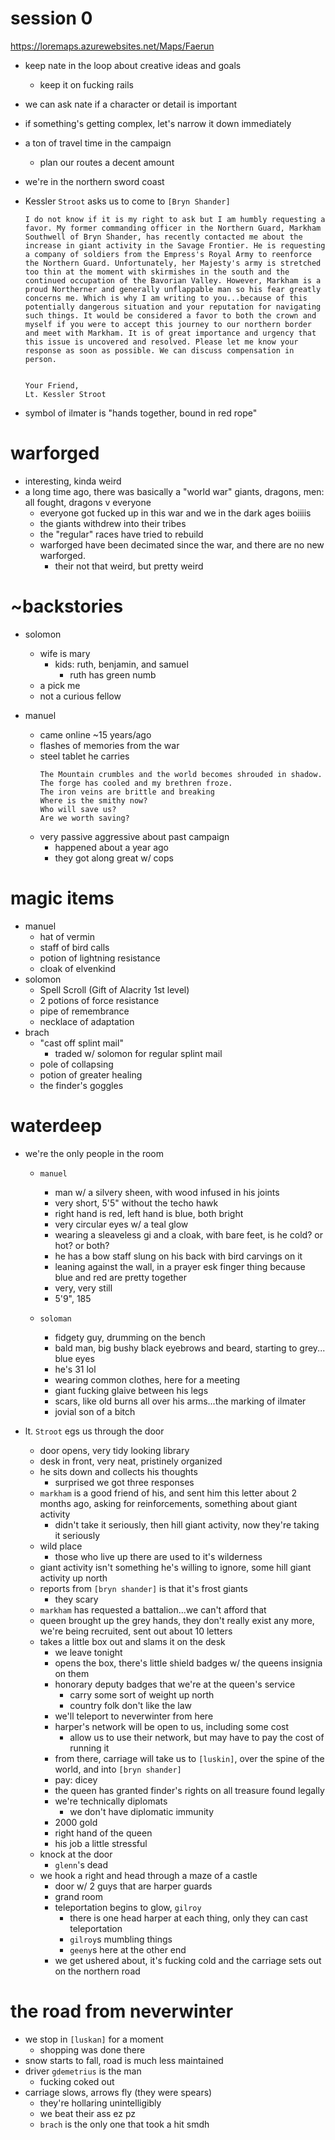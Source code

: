 # session 0
https://loremaps.azurewebsites.net/Maps/Faerun

- keep nate in the loop about creative ideas and goals
    - keep it on fucking rails

- we can ask nate if a character or detail is important

- if something's getting complex, let's narrow it down immediately

- a ton of travel time in the campaign
    - plan our routes a decent amount

- we're in the northern sword coast

- Kessler `Stroot` asks us to come to `[Bryn Shander]`
    ```
    I do not know if it is my right to ask but I am humbly requesting a favor. My former commanding officer in the Northern Guard, Markham Southwell of Bryn Shander, has recently contacted me about the increase in giant activity in the Savage Frontier. He is requesting a company of soldiers from the Empress's Royal Army to reenforce the Northern Guard. Unfortunately, her Majesty's army is stretched too thin at the moment with skirmishes in the south and the continued occupation of the Bavorian Valley. However, Markham is a proud Northerner and generally unflappable man so his fear greatly concerns me. Which is why I am writing to you...because of this potentially dangerous situation and your reputation for navigating such things. It would be considered a favor to both the crown and myself if you were to accept this journey to our northern border and meet with Markham. It is of great importance and urgency that this issue is uncovered and resolved. Please let me know your response as soon as possible. We can discuss compensation in person.


    Your Friend,
    Lt. Kessler Stroot
    ```

- symbol of ilmater is "hands together, bound in red rope"

# warforged
- interesting, kinda weird
- a long time ago, there was basically a "world war" giants, dragons, men: all fought, dragons v everyone
    - everyone got fucked up in this war and we in the dark ages boiiiis
    - the giants withdrew into their tribes
    - the "regular" races have tried to rebuild
    - warforged have been decimated since the war, and there are no new warforged. 
        - their not that weird, but pretty weird

# ~backstories
- solomon
    - wife is mary
        - kids: ruth, benjamin, and samuel
            - ruth has green numb
    - a pick me
    - not a curious fellow

- manuel
    - came online ~15 years/ago
    - flashes of memories from the war
    - steel tablet he carries
        ```
        The Mountain crumbles and the world becomes shrouded in shadow.
        The forge has cooled and my brethren froze.
        The iron veins are brittle and breaking
        Where is the smithy now?
        Who will save us? 
        Are we worth saving?
        ```
    - very passive aggressive about past campaign
        - happened about a year ago
        - they got along great w/ cops


# magic items
- manuel
    - hat of vermin
    - staff of bird calls
    - potion of lightning resistance
    - cloak of elvenkind
- solomon
    - Spell Scroll (Gift of Alacrity 1st level)
    - 2 potions of force resistance
    - pipe of remembrance
    - necklace of adaptation
- brach
    - "cast off splint mail"
        - traded w/ solomon for regular splint mail
    - pole of collapsing
    - potion of greater healing
    - the finder's goggles


# waterdeep
- we're the only people in the room
    - `manuel`
        - man w/ a silvery sheen, with wood infused in his joints
        - very short, 5'5" without the techo hawk
        - right hand is red, left hand is blue, both bright
        - very circular eyes w/ a teal glow
        - wearing a sleaveless gi and a cloak, with bare feet, is he cold? or hot? or both?
        - he has a bow staff slung on his back with bird carvings on it
        - leaning against the wall, in a prayer esk finger thing because blue and red are pretty together
        - very, very still
        - 5'9", 185

    - `soloman`
        - fidgety guy, drumming on the bench
        - bald man, big bushy black eyebrows and beard, starting to grey... blue eyes
        - he's 31 lol
        - wearing common clothes, here for a meeting
        - giant fucking glaive between his legs
        - scars, like old burns all over his arms...the marking of ilmater
        - jovial son of a bitch

- lt. `Stroot` egs us through the door
    - door opens, very tidy looking library
    - desk in front, very neat, pristinely organized
    - he sits down and collects his thoughts
        - surprised we got three responses
    - `markham` is a good friend of his, and sent him this letter about 2 months ago, asking for reinforcements, something about giant activity
        - didn't take it seriously, then hill giant activity, now they're taking it seriously
    - wild place
        - those who live up there are used to it's wilderness
    - giant activity isn't something he's willing to ignore, some hill giant activity up north
    - reports from `[bryn shander]` is that it's frost giants
        - they scary
    - `markham` has requested a battalion...we can't afford that
    - queen brought up the grey hands, they don't really exist any more, we're being recruited, sent out about 10 letters
    - takes a little box out and slams it on the desk
        - we leave tonight
        - opens the box, there's little shield badges w/ the queens insignia on them
        - honorary deputy badges that we're at the queen's service
            - carry some sort of weight up north
            - country folk don't like the law
        - we'll teleport to neverwinter from here
        - harper's network will be open to us, including some cost
            - allow us to use their network, but may have to pay the cost of running it
        - from there, carriage will take us to `[luskin]`, over the spine of the world, and into `[bryn shander]`
        - pay: dicey
        - the queen has granted finder's rights on all treasure found legally
        - we're technically diplomats
            - we don't have diplomatic immunity
        - 2000 gold
        - right hand of the queen
        - his job a little stressful
    - knock at the door
        - `glenn`'s dead
    - we hook a right and head through a maze of a castle
        - door w/ 2 guys that are harper guards
        - grand room 
        - teleportation begins to glow, `gilroy`
            - there is one head harper at each thing, only they can cast teleportation
            - `gilroy`s mumbling things
            - `geeny`s here at the other end
        - we get ushered about, it's fucking cold and the carriage sets out on the northern road

# the road from neverwinter
- we stop in `[luskan]` for a moment
    - shopping was done there
- snow starts to fall, road is much less maintained
- driver `gdemetrius` is the man
    - fucking coked out
- carriage slows, arrows fly (they were spears)
    - they're hollaring unintelligibly
    - we beat their ass ez pz
    - `brach` is the only one that took a hit smdh
